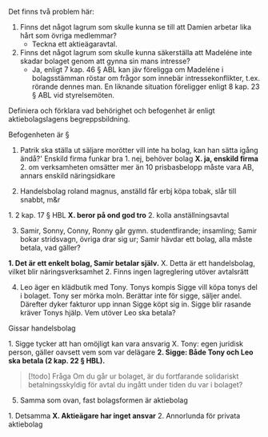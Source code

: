 Det finns två problem här:
1. Finns det något lagrum som skulle kunna se till att Damien arbetar lika hårt som övriga medlemmar?
	- Teckna ett aktieägaravtal.
2. Finns det något lagrum som skulle kunna säkerställa att Madeléne inte skadar bolaget genom att gynna sin mans intresse?
	- Ja, enligt 7 kap. 46 § ABL kan jäv föreligga om Madeléne i bolagsstämman röstar om frågor som innebär intressekonflikter, t.ex. rörande dennes man. En liknande situation föreligger enligt 8 kap. 23 § ABL vid styrelsemöten.


Definiera och förklara vad behörighet och befogenhet är enligt aktiebolagslagens begreppsbildning.

Befogenheten är §




1. Patrik ska ställa ut säljare morötter vill inte ha bolag, kan han sätta igång ändå?'
Enskild firma funkar bra
1\. nej, behöver bolag
**X\.  ja, enskild firma**
2\. om verksamheten omsätter mer än 10 prisbasbelopp måste vara AB, annars enskild näringsidkare

2. Handelsbolag roland magnus, anställd får erbj köpa tobak, slår till snabbt, m&r

1\. 2 kap. 17 § HBL
**X. beror på ond god tro**
2\. kolla anställningsavtal

3. Samir, Sonny, Conny, Ronny går gymn. studentfirande; insamling; Samir bokar stridsvagn, övriga drar sig ur; Samir hävdar ett bolag, alla måste betala, vad gäller?

**1\. Det är ett enkelt bolag, Samir betalar själv.**
X. Detta är ett handelsbolag, vilket blir näringsverksamhet
2\. Finns ingen lagreglering utöver avtalsrätt

4. Leo äger en klädbutik med Tony. Tonys kompis Sigge vill köpa tonys del i bolaget. Tony ser mörka moln. Berättar inte för sigge, säljer andel. Därefter dyker fakturor upp innan Sigge köpt sig in. Sigge blir rasande kräver Tonys hjälp. Vem utöver Leo ska betala?

Gissar handelsbolag

1\. Sigge tycker att han omöjligt kan vara ansvarig
X. Tony: egen juridisk person, gäller oavsett vem som var delägare
**2\.  Sigge: Både Tony och Leo ska betala (2 kap. 22 § HBL).**

> [!todo] Fråga
> Om du går ur bolaget, är du fortfarande solidariskt betalningsskyldig för avtal du ingått under tiden du var i bolaget?

5. Samma som ovan, fast bolagsformen är aktiebolag

1\. Detsamma
**X. Aktieägare har inget ansvar**
2\. Annorlunda för privata aktiebolag

